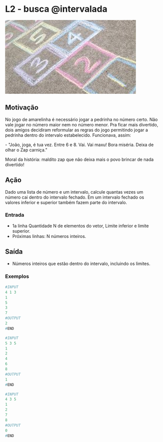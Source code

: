# L2 - busca @intervalada

![_](cover.jpg)

## Motivação

No jogo de amarelinha é necessário jogar a pedrinha no número certo. Não vale jogar no número maior nem no número menor. Pra ficar mais divertido, dois amigos decidiram reformular as regras do jogo permitindo jogar a pedrinha dentro do intervalo estabelecido. Funcionava, assim:  
  
\- "João, joga, é tua vez. Entre 6 e 8. Vai. Vai maxu! Bora miséria. Deixa de olhar o Zap carniça."  
  
Moral da história: maldito zap que não deixa mais o povo brincar de nada divertido!  

## Ação

Dado uma lista de número e um intervalo, calcule quantas vezes um número cai dentro do intervalo fechado. Em um intervalo fechado os valores inferior e superior também fazem parte do intervalo.  

### Entrada

* 1a linha Quantidade N de elementos do vetor, Limite inferior e limite superior.
* Próximas linhas: N números inteiros.

## Saída

* Números inteiros que estão dentro do intervalo, incluindo os limites.

### Exemplos

``` py
#INPUT
4 1 3
1
5
3
7
#OUTPUT
2
#END
```

```py
#INPUT
5 3 5
1
2
4
6
8
#OUTPUT
1
#END
```

```py
#INPUT
4 3 5
1
2
7
8
#OUTPUT
0
#END
```
